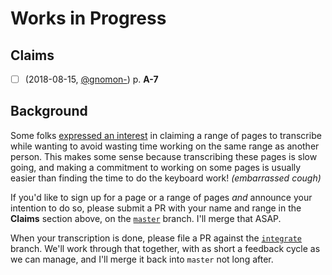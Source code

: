 [//]: # ( -*- mode: markdown; mode: auto-fill; fill-column: 72; -*- )

# Works in Progress

## Claims

- [ ] (2018-08-15, [@gnomon-][gh-@gnomon-]) p. **A-7**

[gh-@gnomon-]:
  https://github.com/gnomon-/

## Background

Some folks [expressed an interest][masto-convo-claim-a-page-range] in
claiming a range of pages to transcribe while wanting to avoid wasting
time working on the same range as another person.  This makes some sense
because transcribing these pages is slow going, and making a commitment
to working on some pages is usually easier than finding the time to do
the keyboard work!  *(embarrassed cough)*

If you'd like to sign up for a page or a range of pages *and* announce
your intention to do so, please submit a PR with your name and range in
the **Claims** section above, on the [`master`][gh-master-branch]
branch.  I'll merge that ASAP.

When your transcription is done, please file a PR against the
[`integrate`][gh-integrate-branch] branch.  We'll work through that
together, with as short a feedback cycle as we can manage, and I'll
merge it back into `master` not long after.


[masto-convo-claim-a-page-range]:
  https://cybre.space/@jaycen/100555258849914926
  "@jaycen@cybre.space (2018-08-15 12:44):
  @gnomon I want to help transcribe furby.asm, but also don't want to
  waste time working on pages someone else has already done but not
  commited. Should we use the issues/wiki on github to 'claim' pages
  we're working on?"

[gh-master-branch]:
  https://github.com/gnomon-/furby-source

[gh-integrate-branch]:
  https://github.com/gnomon-/furby-source/tree/integrate

